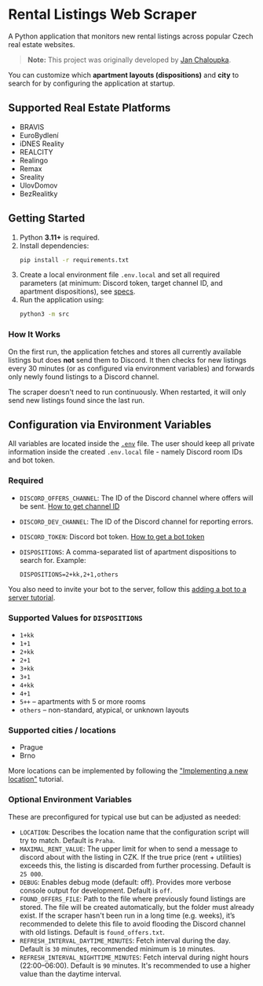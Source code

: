 # Rental Listings Web Scraper

A Python application that monitors new rental listings across popular Czech real estate websites.

> **Note:** This project was originally developed by [Jan Chaloupka](https://github.com/janchaloupka/web-scraper-nabidek-pronajmu).

You can customize which **apartment layouts (dispositions)** and **city** to search for by configuring the application at startup.

## Supported Real Estate Platforms

- BRAVIS
- EuroBydlení
- iDNES Reality
- REALCITY
- Realingo
- Remax
- Sreality
- UlovDomov
- BezRealitky

## Getting Started

1. Python **3.11+** is required.
2. Install dependencies:
   ```bash
   pip install -r requirements.txt
   ```
3. Create a local environment file `.env.local` and set all required parameters (at minimum: Discord token, target channel ID, and apartment dispositions), see [specs](#required).
4. Run the application using:
   ```bash
   python3 -m src
   ```

### How It Works

On the first run, the application fetches and stores all currently available listings but does **not** send them to Discord. It then checks for new listings every 30 minutes (or as configured via environment variables) and forwards only newly found listings to a Discord channel.

The scraper doesn't need to run continuously. When restarted, it will only send new listings found since the last run.


## Configuration via Environment Variables

All variables are located inside the [`.env`](.env) file. The user should keep all private information inside the created `.env.local` file - namely Discord room IDs and bot token.

### Required

- `DISCORD_OFFERS_CHANNEL`: The ID of the Discord channel where offers will be sent.
  [How to get channel ID](https://support.discord.com/hc/en-us/articles/206346498-Where-can-I-find-my-User-Server-Message-ID-)

- `DISCORD_DEV_CHANNEL`: The ID of the Discord channel for reporting errors.

- `DISCORD_TOKEN`: Discord bot token.
  [How to get a bot token](https://discordgsm.com/guide/how-to-get-a-discord-bot-token)

- `DISPOSITIONS`: A comma-separated list of apartment dispositions to search for. Example:

  ```
  DISPOSITIONS=2+kk,2+1,others
  ```

You also need to invite your bot to the server, follow this [adding a bot to a server tutorial](https://discordjs.guide/preparations/adding-your-bot-to-servers.html#bot-invite-links).

### Supported Values for `DISPOSITIONS`

- `1+kk`
- `1+1`
- `2+kk`
- `2+1`
- `3+kk`
- `3+1`
- `4+kk`
- `4+1`
- `5++` – apartments with 5 or more rooms
- `others` – non-standard, atypical, or unknown layouts

### Supported cities / locations

- Prague
- Brno

More locations can be implemented by following the ["Implementing a new location"](src/location/README.md) tutorial.

### Optional Environment Variables

These are preconfigured for typical use but can be adjusted as needed:

- `LOCATION`: Describes the location name that the configuration script will try to match. Default is `Praha`.
- `MAXIMAL_RENT_VALUE`: The upper limit for when to send a message to discord about with the listing in CZK. If the true price (rent + utilities) exceeds this, the listing is discarded from further processing. Default is `25 000`.
- `DEBUG`: Enables debug mode (default: off). Provides more verbose console output for development. Default is `off`.
- `FOUND_OFFERS_FILE`: Path to the file where previously found listings are stored. The file will be created automatically, but the folder must already exist. If the scraper hasn't been run in a long time (e.g. weeks), it’s recommended to delete this file to avoid flooding the Discord channel with old listings. Default is `found_offers.txt`.
- `REFRESH_INTERVAL_DAYTIME_MINUTES`: Fetch interval during the day. Default is `30` minutes, recommended minimum is `10` minutes.
- `REFRESH_INTERVAL_NIGHTTIME_MINUTES`: Fetch interval during night hours (22:00–06:00). Default is `90` minutes. It's recommended to use a higher value than the daytime interval.
